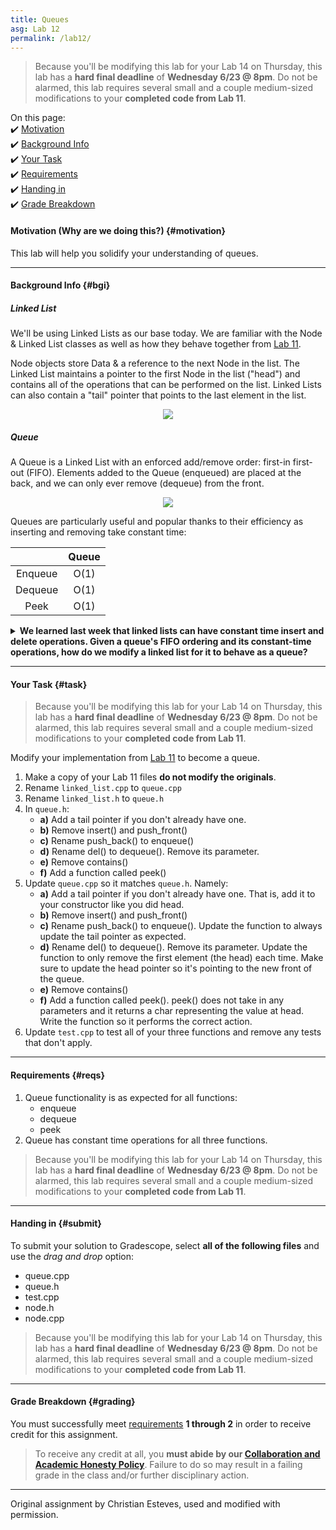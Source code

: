 ```yaml
---
title: Queues
asg: Lab 12
permalink: /lab12/
---
```


> Because you'll be modifying this lab for your Lab 14 on Thursday, this lab has a **hard final deadline** of **Wednesday 6/23 @ 8pm**. Do not be alarmed, this lab requires several small and a couple medium-sized modifications to your **completed code from Lab 11**.

On this page:  
✔️ [Motivation](#motivation)  
✔️ [Background Info](#bgi)  
✔️ [Your Task](#task)  
✔️ [Requirements](#reqs)  
✔️ [Handing in](#submit)  
✔️ [Grade Breakdown](#grading)

#### Motivation (Why are we doing this?) {#motivation}
This lab will help you solidify your understanding of queues.

---

#### Background Info {#bgi}

##### Linked List

We'll be using Linked Lists as our base today. We are familiar with the Node & Linked List classes as well as how they behave together from [Lab 11](/sm21/lab11).

Node objects store Data & a reference to the next Node in the list. The Linked List maintains a pointer to the first Node in the list ("head") and contains all of the operations that can be performed on the list. Linked Lists can also contain a "tail" pointer that points to the last element in the list.

<p align="center">
  <img src="/sm21/labs/lab12/linked-list.png" />
</p>


##### Queue

A Queue is a Linked List with an enforced add/remove order: first-in first-out (FIFO). Elements added to the Queue (enqueued) are placed at the back, and we can only ever remove (dequeue) from the front.

<p align="center">
  <img src="/sm21/labs/lab12/queue.png" />
</p>


Queues are particularly useful and popular thanks to their efficiency as inserting and removing take constant time:

|         | Queue | 
| :-----: | :---: | 
| Enqueue | O(1)  | 
| Dequeue | O(1)  | 
|  Peek   | O(1)  | 

<details>
    <summary><strong>We learned last week that linked lists can have constant time insert and delete operations. Given a queue's FIFO ordering and its constant-time operations, how do we modify a linked list for it to behave as a queue?</strong></summary>

    <ul>
        <li>Since a queue has constant-time enqueuing (appending), we need to ensure our linked list uses a tail pointer correctly.</li>
        <li>Since a queue can only have insertions happen at the end, we remove insert() and push_front(), leaving only push_back(). We rename push_back() to enqueue().</li>
        <li>Since a queue can only have removals from the front, we modify del() to only remove the head each time it's called (no index parameter required). We rename del() to dequeue()</li>
        <li>Queues cannot be searched. We remove contains().</li>
        <li>Queues can be peeked which means being able to access the value at head without removing it. We add a function called peek() that can do this. peek() does not take in any parameters and it returns a char representing the value at head.</li>
    </ul>

</details>

---

#### Your Task {#task}

> Because you'll be modifying this lab for your Lab 14 on Thursday, this lab has a **hard final deadline** of **Wednesday 6/23 @ 8pm**. Do not be alarmed, this lab requires several small and a couple medium-sized modifications to your **completed code from Lab 11**.

Modify your implementation from [Lab 11](/sm21/lab11) to become a queue.

1. Make a copy of your Lab 11 files **do not modify the originals**.
2. Rename `linked_list.cpp` to `queue.cpp`
3. Rename `linked_list.h` to `queue.h`
4. In `queue.h`:
    - **a)** Add a tail pointer if you don't already have one.
    - **b)** Remove insert() and push_front()
    - **c)** Rename push_back() to enqueue()
    - **d)** Rename del() to dequeue(). Remove its parameter.
    - **e)** Remove contains()
    - **f)** Add a function called peek()
5. Update `queue.cpp` so it matches `queue.h`. Namely:
    - **a)** Add a tail pointer if you don't already have one. That is, add it to your constructor like you did head. 
    - **b)** Remove insert() and push_front()
    - **c)** Rename push_back() to enqueue(). Update the function to always update the tail pointer as expected.
    - **d)** Rename del() to dequeue(). Remove its parameter. Update the function to only remove the first element (the head) each time. Make sure to update the head pointer so it's pointing to the new front of the queue.
    - **e)** Remove contains()
    - **f)** Add a function called peek(). peek() does not take in any parameters and it returns a char representing the value at head. Write the function so it performs the correct action.
6. Update `test.cpp` to test all of your three functions and remove any tests that don't apply.

---

#### Requirements {#reqs}  

1. Queue functionality is as expected for all functions:
    - enqueue
    - dequeue
    - peek
2. Queue has constant time operations for all three functions.

> Because you'll be modifying this lab for your Lab 14 on Thursday, this lab has a **hard final deadline** of **Wednesday 6/23 @ 8pm**. Do not be alarmed, this lab requires several small and a couple medium-sized modifications to your **completed code from Lab 11**.

---

#### Handing in {#submit}
To submit your solution to Gradescope, select **all of the following files** and use the *drag and drop* option:
- queue.cpp
- queue.h
- test.cpp
- node.h
- node.cpp

> Because you'll be modifying this lab for your Lab 14 on Thursday, this lab has a **hard final deadline** of **Wednesday 6/23 @ 8pm**. Do not be alarmed, this lab requires several small and a couple medium-sized modifications to your **completed code from Lab 11**.

---

#### Grade Breakdown {#grading}
You must successfully meet [requirements](#reqs) **1 through 2** in order to receive credit for this assignment.

> To receive any credit at all, you **must abide by our [Collaboration and Academic Honesty Policy](/sm21/policies/#integrity)**. Failure to do so may result in a failing grade in the class and/or further disciplinary action.

---

Original assignment by Christian Esteves, used and modified with permission.
